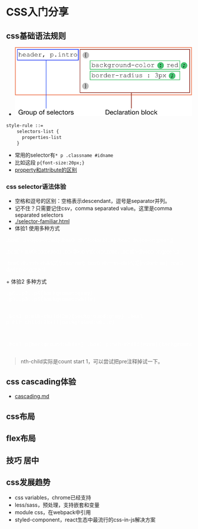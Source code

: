 # CSS入门分享

## css基础语法规则
+ ![](./imgs/03-selectors.png)
```
style-rule ::=
    selectors-list {
      properties-list
    }
```
+ 常用的selector有`* p .classname #idname`
+ 比如这段 `p{font-size:20px;}`
+ [property和attribute的区别](./property-vs-attribute.md)

### css selector语法体验
+ 空格和逗号的区别：空格表示descendant，逗号是separator并列。
+ 记不住？只需要记住csv，comma separated value。这里是comma separated selectors
+ [./selector-familiar.html](./selector-familiar.html)
+ 体验1 使用多种方式
<div style="color:white">

.box0 .div0{color:red}
.box0 .div1{color:blue}
.box0 div{color:green;}

.box0>.div0{color:red}
.box0>.div1{color:blue}
.box0>div{color:green;}

.box0 div:nth-child(2){color:red}
.box0 div:nth-child(3){color:blue}
.box0 div{color:green}

</div>
+ 体验2 多种方式
<pre style="color:white">
.p0,.p2,.p4{background:gray}
.p1,.p3,.p5{background:white}

.box1 p:nth-child(2n){background:gray}
.box1 p:nth-child(2n+1){background:white}

.box1 p{background:white}
.box1 p:nth-child(even){background:gray}
</pre>
> nth-child实际是count start 1，可以尝试把pre注释掉试一下。


## css cascading体验
+ [cascading.md](./cascading.md)
## css布局

## flex布局

## 技巧 居中

## css发展趋势
+ css variables，chrome已经支持
+ less/sass，预处理，支持嵌套和变量
+ module css，在webpack中引用
+ styled-component，react生态中最流行的css-in-js解决方案
